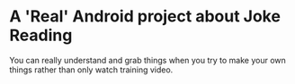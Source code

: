 A 'Real' Android project about Joke Reading
================

You can really understand and grab things when you try to make your own things rather than only watch training video.
